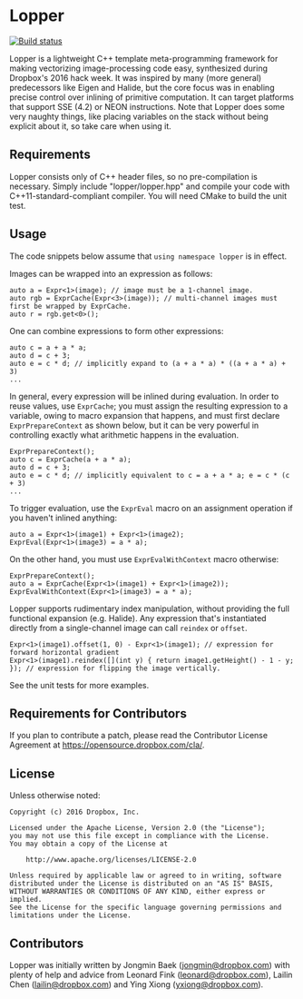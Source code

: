 Lopper
======
[![Build status](https://travis-ci.org/dropbox/lopper.svg?branch=master)](https://travis-ci.org/dropbox/lopper)

Lopper is a lightweight C++ template meta-programming framework for making vectorizing image-processing code easy, synthesized during Dropbox's 2016 hack week. It was inspired by many (more general) predecessors like Eigen and Halide, but the core focus was in enabling precise control over inlining of primitive computation. It can target platforms that support SSE (4.2) or NEON instructions. Note that Lopper does some very naughty things, like placing variables on the stack without being explicit about it, so take care when using it.

Requirements
------------

Lopper consists only of C++ header files, so no pre-compilation is necessary. Simply include "lopper/lopper.hpp" and compile your code with C++11-standard-compliant compiler. You will need CMake to build the unit test.

Usage
-----

The code snippets below assume that `using namespace lopper` is in effect.

Images can be wrapped into an expression as follows:
```
auto a = Expr<1>(image); // image must be a 1-channel image.
auto rgb = ExprCache(Expr<3>(image)); // multi-channel images must first be wrapped by ExprCache.
auto r = rgb.get<0>();
```

One can combine expressions to form other expressions:
```
auto c = a + a * a;
auto d = c + 3;
auto e = c * d; // implicitly expand to (a + a * a) * ((a + a * a) + 3)
...
```

In general, every expression will be inlined during evaluation. In order to reuse values, use `ExprCache`; you must assign the resulting expression to a variable, owing to macro expansion that happens, and must first declare `ExprPrepareContext` as shown below, but it can be very powerful in controlling exactly what arithmetic happens in the evaluation.
```
ExprPrepareContext();
auto c = ExprCache(a + a * a);
auto d = c + 3;
auto e = c * d; // implicitly equivalent to c = a + a * a; e = c * (c + 3)
...
```

To trigger evaluation, use the `ExprEval` macro on an assignment operation if you haven't inlined anything:
```
auto a = Expr<1>(image1) + Expr<1>(image2);
ExprEval(Expr<1>(image3) = a * a);
```

On the other hand, you must use `ExprEvalWithContext` macro otherwise:
```
ExprPrepareContext();
auto a = ExprCache(Expr<1>(image1) + Expr<1>(image2));
ExprEvalWithContext(Expr<1>(image3) = a * a);
```

Lopper supports rudimentary index manipulation, without providing the full functional expansion (e.g. Halide). Any expression that's instantiated directly from a single-channel image can call `reindex` or `offset`.
```
Expr<1>(image1).offset(1, 0) - Expr<1>(image1); // expression for forward horizontal gradient
Expr<1>(image1).reindex([](int y) { return image1.getHeight() - 1 - y; }); // expression for flipping the image vertically.
```

See the unit tests for more examples.

Requirements for Contributors
-----------------------------

If you plan to contribute a patch, please read the Contributor License Agreement at https://opensource.dropbox.com/cla/.

License
-------

Unless otherwise noted:

```
Copyright (c) 2016 Dropbox, Inc.

Licensed under the Apache License, Version 2.0 (the "License");
you may not use this file except in compliance with the License.
You may obtain a copy of the License at

    http://www.apache.org/licenses/LICENSE-2.0

Unless required by applicable law or agreed to in writing, software
distributed under the License is distributed on an "AS IS" BASIS,
WITHOUT WARRANTIES OR CONDITIONS OF ANY KIND, either express or implied.
See the License for the specific language governing permissions and
limitations under the License.
```

Contributors
------------
Lopper was initially written by Jongmin Baek (jongmin@dropbox.com) with plenty of help and advice from Leonard Fink (leonard@dropbox.com), Lailin Chen (lailin@dropbox.com) and Ying Xiong (yxiong@dropbox.com).
